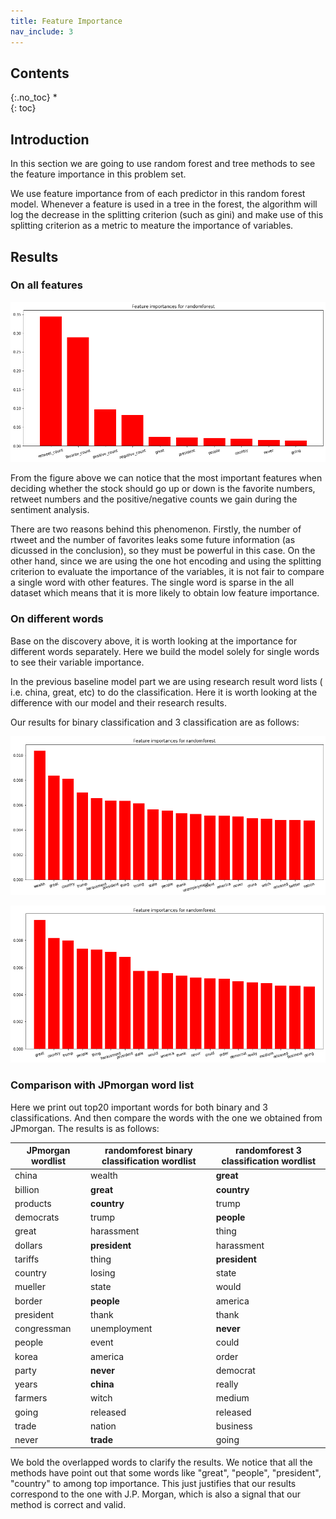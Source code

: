 ```yaml
---
title: Feature Importance
nav_include: 3
---
```


## Contents
{:.no_toc}
*  
{: toc}

## Introduction

In this section we are going to use random forest and tree methods to see the feature importance in this problem set.

We use feature importance from of each predictor in this random forest model. Whenever a feature is used in a tree in the forest, the algorithm will log the decrease in the splitting criterion (such as gini) and make use of this splitting criterion as a metric to meature the importance of variables.

## Results

### On all features

![feature importance 1](pic/featureImportance/fp1.png)

From the figure above we can notice that the most important features when deciding whether the stock should go up or down is the favorite numbers, retweet numbers and the positive/negative counts we gain during the sentiment analysis. 

There are two reasons behind this phenomenon. Firstly, the number of rtweet and the number of favorites leaks some future information (as dicussed in the conclusion), so they must be powerful in this case. On the other hand, since we are using the one hot encoding and using the splitting criterion to evaluate the importance of the variables, it is not fair to compare a single word with other features. The single word is sparse in the all dataset which means that it is more likely to obtain low feature importance.

### On different words

Base on the discovery above, it is worth looking at the importance for different words separately. Here we build the model solely for single words to see their variable importance. 

In the previous baseline model part we are using research result word lists ( i.e. china, great, etc) to do the classification. Here it is worth looking at the difference with our model and their research results. 

Our results for binary classification and 3 classification are as follows:

![feature importance 2](pic/featureImportance/fp2.png)

![feature importance 3](pic/featureImportance/fp3.png)

### Comparison with JPmorgan word list

Here we print out top20 important words for both binary and 3 classifications. And then compare the words with the one we obtained from JPmorgan. The results is as follows:

| JPmorgan wordlist | randomforest binary classification wordlist | randomforest 3 classification wordlist |
|-------------------|---------------------------------------------|----------------------------------------|
| china             | wealth                                      | **great**                                 |
| billion           | **great**                                       | **country**                           |
| products          | **country**                                     | trump                                  |
| democrats         | trump                                       | **people**                                |
| great             | harassment                                  | thing                                  |
| dollars           | **president**                                   | harassment                             |
| tariffs           | thing                                       | **president**                              |
| country           | losing                                      | state                                  |
| mueller           | state                                       | would                                  |
| border            | **people**                                   | america                                |
| president         | thank                                       | thank                                  |
| congressman       | unemployment                                | **never**                                  |
| people            | event                                       | could                                  |
| korea             | america                                     | order                                  |
| party             | **never**                                     | democrat                               |
| years             | **china**                                     | really                                 |
| farmers           | witch                                       | medium                                 |
| going             | released                                    | released                               |
| trade             | nation                                      | business                               |
| never             | **trade**                                       | going                                  |

We bold the overlapped words to clarify the results. We notice that all the methods have point out that some words like "great", "people", "president", "country" to among top importance. This just justifies that our results correspond to the one with J.P. Morgan, which is also a signal that our method is correct and valid.


